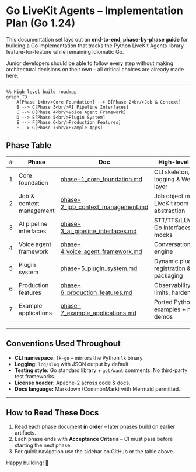 
# Go LiveKit Agents – Implementation Plan (Go 1.24)

This documentation set lays out an **end-to-end, phase-by-phase guide** for building a Go implementation that tracks the Python LiveKit Agents library feature-for-feature while remaining idiomatic Go.

Junior developers should be able to follow every step without making architectural decisions on their own – all critical choices are already made here.

---

```mermaid
%% High-level build roadmap
graph TD
    A[Phase 1<br/>Core Foundation] --> B[Phase 2<br/>Job & Context]
    B --> C[Phase 3<br/>AI Pipeline Interfaces]
    C --> D[Phase 4<br/>Voice Agent Framework]
    D --> E[Phase 5<br/>Plugin System]
    E --> F[Phase 6<br/>Production Features]
    F --> G[Phase 7<br/>Example Apps]
```

## Phase Table

| # | Phase | Doc | High-level Output |
|---|-------|-----|-------------------|
| 1 | Core foundation | [phase-1_core_foundation.md](phase-1_core_foundation.md) | CLI skeleton, worker, logging & WebSocket layer |
| 2 | Job & context management | [phase-2_job_context_management.md](phase-2_job_context_management.md) | Job object model, LiveKit room abstraction |
| 3 | AI pipeline interfaces | [phase-3_ai_pipeline_interfaces.md](phase-3_ai_pipeline_interfaces.md) | STT/TTS/LLM/VAD Go interfaces & mocks |
| 4 | Voice agent framework | [phase-4_voice_agent_framework.md](phase-4_voice_agent_framework.md) | Conversation/Session engine |
| 5 | Plugin system | [phase-5_plugin_system.md](phase-5_plugin_system.md) | Dynamic plugin registration & packaging |
| 6 | Production features | [phase-6_production_features.md](phase-6_production_features.md) | Observability, rate-limits, hardening |
| 7 | Example applications | [phase-7_example_applications.md](phase-7_example_applications.md) | Ported Python examples + new demos |

---

## Conventions Used Throughout

* **CLI namespace:** `lk-go` – mirrors the Python `lk` binary.
* **Logging:** `log/slog` with JSON output by default.
* **Testing style:** Go standard library + `got/want` comments. No third-party test frameworks.
* **License header:** Apache-2 across code & docs.
* **Docs language:** Markdown (CommonMark) with Mermaid permitted.

---

## How to Read These Docs

1. Read each phase document **in order** – later phases build on earlier artifacts.
2. Each phase ends with **Acceptance Criteria** – CI must pass before starting the next phase.
3. For quick navigation use the sidebar on GitHub or the table above.

Happy building! :rocket: 